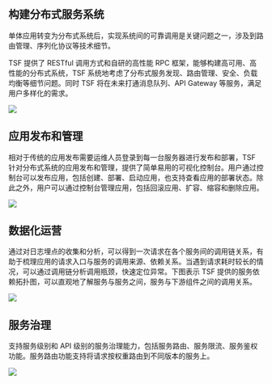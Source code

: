 ## 构建分布式服务系统

单体应用转变为分布式系统后，实现系统间的可靠调用是关键问题之一，涉及到路由管理、序列化协议等技术细节。

TSF 提供了 RESTful 调用方式和自研的高性能 RPC 框架，能够构建高可用、高性能的分布式系统，TSF 系统地考虑了分布式服务发现、路由管理、安全、负载均衡等细节问题。同时 TSF 将在未来打通消息队列、API Gateway 等服务，满足用户多样化的需求。

![](https://mc.qcloudimg.com/static/img/b01894b266823c611b5307e2f3f1beae/image.png)

## 应用发布和管理

相对于传统的应用发布需要运维人员登录到每一台服务器进行发布和部署，TSF 针对分布式系统的应用发布和管理，提供了简单易用的可视化控制台。用户通过控制台可以发布应用，包括创建、部署、启动应用，也支持查看应用的部署状态。除此之外，用户可以通过控制台管理应用，包括回滚应用、扩容、缩容和删除应用。

![](https://mc.qcloudimg.com/static/img/a538773e2fdc97105b2fb1841c22e74b/image.png)

## 数据化运营

通过对日志埋点的收集和分析，可以得到一次请求在各个服务间的调用链关系，有助于梳理应用的请求入口与服务的调用来源、依赖关系。当遇到请求耗时较长的情况，可以通过调用链分析调用瓶颈，快速定位异常。下图表示 TSF 提供的服务依赖拓扑图，可以直观地了解服务与服务之间，服务与下游组件之间的调用关系。

![](https://main.qcloudimg.com/raw/3544fd8900f0a947da88760294c0ee9f.png)

## 服务治理
支持服务级别和 API 级别的服务治理能力，包括服务路由、服务限流、服务鉴权功能。服务路由功能支持将请求按权重路由到不同版本的服务上。

![](https://main.qcloudimg.com/raw/f442c2fad43f3ea423858f013553b4a2.svg)
